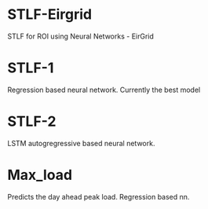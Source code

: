 # STLF-Eirgrid
STLF for ROI using Neural Networks - EirGrid

# STLF-1
  Regression based neural network. Currently the best model

# STLF-2
  LSTM autogregressive based neural network.

# Max_load
  Predicts the day ahead peak load. Regression based nn.
